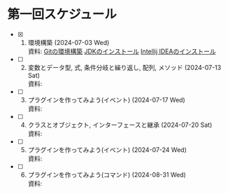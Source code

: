 # 第一回スケジュール

- [x] 1. 環境構築 (2024-07-03 Wed) <br>
         資料: [Gitの環境構築](https://page.nikomaru.dev/docs/git-1) [JDKのインストール](https://page.nikomaru.dev/docs/java-1) [Intellij IDEAのインストール](https://page.nikomaru.dev/docs/java-2)
- [ ] 2. 変数とデータ型, 式, 条件分岐と繰り返し, 配列, メソッド (2024-07-13 Sat) <br>
         資料:
- [ ] 3. プラグインを作ってみよう(イベント) (2024-07-17 Wed) <br>
         資料:
- [ ] 4. クラスとオブジェクト, インターフェースと継承 (2024-07-20 Sat) <br>
         資料:
- [ ] 5. プラグインを作ってみよう(イベント) (2024-07-24 Wed) <br>
          資料:
- [ ] 6. プラグインを作ってみよう(コマンド) (2024-08-31 Wed) <br>
          資料:
